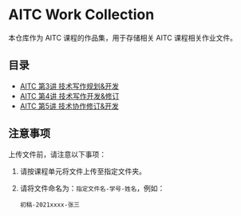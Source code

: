 # AITC Work Collection

本仓库作为 AITC 课程的作品集，用于存储相关 AITC 课程相关作业文件。

## 目录

- [AITC 第3讲 技术写作规划&开发](https://github.com/AI-Assisted-Technical-Communication/AITC-Work-Collection/tree/main/AITC%20%E7%AC%AC3%E8%AE%B2%20-%20%E6%8A%80%E6%9C%AF%E5%86%99%E4%BD%9C%E8%A7%84%E5%88%92%26%E5%BC%80%E5%8F%91)
- [AITC 第4讲 技术写作开发&修订](https://github.com/AI-Assisted-Technical-Communication/AITC-Work-Collection/tree/main/AITC%20%E7%AC%AC4%E8%AE%B2%20-%20%E6%8A%80%E6%9C%AF%E5%86%99%E4%BD%9C%E5%BC%80%E5%8F%91%26%E4%BF%AE%E8%AE%A2)
- [AITC 第5讲 技术协作修订&开发]()

## 注意事项

上传文件前，请注意以下事项：

1. 请按课程单元将文件上传至指定文件夹。

2. 请将文件命名为：`指定文件名-学号-姓名`，例如：

    ```初稿-2021xxxx-张三```

